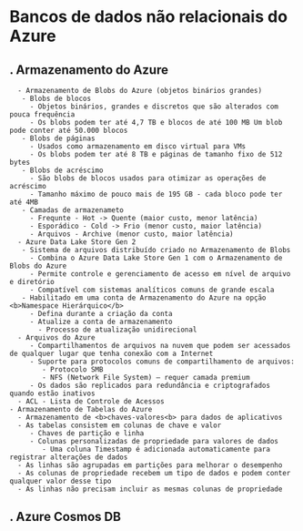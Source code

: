 # Bancos de dados não relacionais do Azure

. Armazenamento do Azure
--------------------
      - Armazenamento de Blobs do Azure (objetos binários grandes)
       - Blobs de blocos
         - Objetos binários, grandes e discretos que são alterados com pouca frequência
         - Os blobs podem ter até 4,7 TB e blocos de até 100 MB Um blob pode conter até 50.000 blocos
       - Blobs de páginas
         - Usados como armazenamento em disco virtual para VMs
         - Os blobs podem ter até 8 TB e páginas de tamanho fixo de 512 bytes
       - Blobs de acréscimo
         - São blobs de blocos usados para otimizar as operações de acréscimo
         - Tamanho máximo de pouco mais de 195 GB - cada bloco pode ter até 4MB
       - Camadas de armazenameto
         - Frequnte - Hot -> Quente (maior custo, menor latência)
         - Esporádico - Cold -> Frio (menor custo, maior latência)
         - Arquivos - Archive (menor custo, maior latência)
      - Azure Data Lake Store Gen 2
       - Sistema de arquivos distribuído criado no Armazenamento de Blobs
         - Combina o Azure Data Lake Store Gen 1 com o Armazenamento de Blobs do Azure
         - Permite controle e gerenciamento de acesso em nível de arquivo e diretório
         - Compatível com sistemas analíticos comuns de grande escala
       - Habilitado em uma conta de Armazenamento do Azure na opção <b>Namespace Hierárquico</b>
         - Defina durante a criação da conta
         - Atualize a conta de armazenamento
           - Processo de atualização unidirecional
      - Arquivos do Azure
         - Compartilhamentos de arquivos na nuvem que podem ser acessados de qualquer lugar que tenha conexão com a Internet
         - Suporte para protocolos comuns de compartilhamento de arquivos:
            - Protocolo SMB
            - NFS (Network File System) – requer camada premium
         - Os dados são replicados para redundância e criptografados quando estão inativos
      - ACL - Lista de Controle de Acessos
    - Armazenamento de Tabelas do Azure
      - Armazenamento de <b>chaves-valores<b> para dados de aplicativos
      - As tabelas consistem em colunas de chave e valor
         - Chaves de partição e linha
         - Colunas personalizadas de propriedade para valores de dados
            - Uma coluna Timestamp é adicionada automaticamente para registrar alterações de dados
      - As linhas são agrupadas em partições para melhorar o desempenho
      - As colunas de propriedade recebem um tipo de dados e podem conter qualquer valor desse tipo
      - As linhas não precisam incluir as mesmas colunas de propriedade
. Azure Cosmos DB
--------------------
